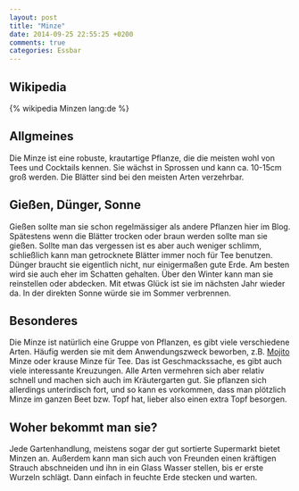 ```yaml
---
layout: post
title: "Minze"
date: 2014-09-25 22:55:25 +0200
comments: true
categories: Essbar
---
```

## Wikipedia
{% wikipedia Minzen lang:de %}

## Allgmeines
Die Minze ist eine robuste, krautartige Pflanze, die die meisten wohl von Tees und Cocktails kennen. Sie wächst in Sprossen und kann ca. 10-15cm groß werden. Die Blätter sind bei den meisten Arten verzehrbar.

## Gießen, Dünger, Sonne
Gießen sollte man sie schon regelmässiger als andere Pflanzen hier im Blog. Spätestens wenn die Blätter trocken oder braun werden sollte man sie gießen. Sollte man das vergessen ist es aber auch weniger schlimm, schließlich kann man getrocknete Blätter immer noch für Tee benutzen.
Dünger braucht sie eigentlich nicht, nur einigermaßen gute Erde. Am besten wird sie auch eher im Schatten gehalten. Über den Winter kann man sie reinstellen oder abdecken. Mit etwas Glück ist sie im nächsten Jahr wieder da. In der direkten Sonne würde sie im Sommer verbrennen.

## Besonderes
Die Minze ist natürlich eine Gruppe von Pflanzen, es gibt viele verschiedene Arten. Häufig werden sie mit dem Anwendungszweck beworben, z.B. [Mojito](https://de.wikipedia.org/wiki/Mojito) Minze oder krause Minze für Tee. Das ist Geschmackssache, es gibt auch viele interessante Kreuzungen. Alle Arten vermehren sich aber relativ schnell und machen sich auch im Kräutergarten gut. Sie pflanzen sich allerdings unterirdisch fort, und so kann es vorkommen, dass man plötzlich Minze im ganzen Beet bzw. Topf hat, lieber also einen extra Topf besorgen.

## Woher bekommt man sie?
Jede Gartenhandlung, meistens sogar der gut sortierte Supermarkt bietet Minzen an. Außerdem kann man sich auch von Freunden einen kräftigen Strauch abschneiden und ihn in ein Glass Wasser stellen, bis er erste Wurzeln schlägt. Dann einfach in feuchte Erde stecken und warten.
